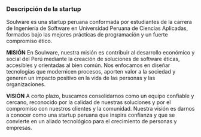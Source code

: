 ### Descripción de la startup

Soulware es una startup peruana conformada por estudiantes de la carrera de Ingeniería de Software en Universidad Peruana de Ciencias Aplicadas, formados bajo las mejores prácticas de programación y un fuerte compromiso ético.

**MISIÓN**
En Soulware, nuestra misión es contribuir al desarrollo económico y social del Perú mediante la creación de soluciones de software éticas, accesibles y orientadas al bien común. Nos enfocamos en diseñar tecnologías que modernicen procesos, aporten valor a la sociedad y generen un impacto positivo en la vida de las personas y las organizaciones.

**VISIÓN**
A corto plazo, buscamos consolidarnos como un equipo confiable y cercano, reconocido por la calidad de nuestras soluciones y por el compromiso con nuestros clientes y la comunidad. Nuestra visión es darnos a conocer como una startup peruana que inspira confianza y que se convierte en un aliado tecnológico para el crecimiento de personas y empresas.
